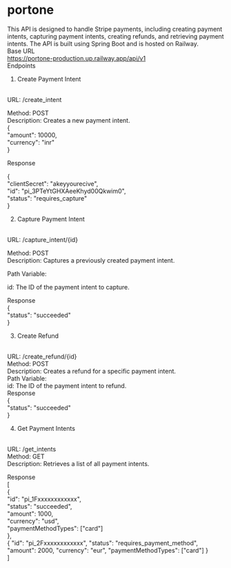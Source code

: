 # portone

This API is designed to handle Stripe payments, including creating payment intents, capturing payment intents, creating refunds, and retrieving payment intents. The API is built using Spring Boot and is hosted on Railway.
<br/>
Base URL
<br/>
https://portone-production.up.railway.app/api/v1
<br/>
Endpoints
<br/>
1. Create Payment Intent
<br/>
URL: /create_intent
<br/>

Method: POST
<br/>
Description: Creates a new payment intent.
<br/>
{
<br/>
  "amount": 10000,
<br/>
  "currency": "inr"
<br/>
}
<br/>

Response
<br/>

{
    <br/>
    "clientSecret": "akeyyourecive",
    <br/>
    "id": "pi_3PTeYtGHXAeeKhyd00Qkwim0",
    <br/>
    "status": "requires_capture"
    <br/>
}
<br/>

2. Capture Payment Intent
<br/>
URL: /capture_intent/{id}
<br/>

Method: POST
<br/>
Description: Captures a previously created payment intent.
<br/>

Path Variable:
<br/>

id: The ID of the payment intent to capture.
<br/>

Response
<br/>
{
    <br/>
    "status": "succeeded"
    <br/>
}
<br/>

3. Create Refund
<br/>
URL: /create_refund/{id}
<br/>
Method: POST
<br/>
Description: Creates a refund for a specific payment intent.
<br/>
Path Variable:
<br/>
id: The ID of the payment intent to refund.

<br/>
Response
<br/>
{
    <br/>
    "status": "succeeded"
    <br/>
}
<br/>

4. Get Payment Intents
<br/>
URL: /get_intents
<br/>
Method: GET
<br/>
Description: Retrieves a list of all payment intents.
<br/>

Response
<br/>
[
    <br/>
  {
    <br/>
    "id": "pi_1Fxxxxxxxxxxxx",
    <br/>
    "status": "succeeded",
    <br/>
    "amount": 1000,
    <br/>
    "currency": "usd",
    <br/>
    "paymentMethodTypes": ["card"]
    <br/>
  },
  <br/>
  {
    "id": "pi_2Fxxxxxxxxxxxx",
    "status": "requires_payment_method",
    "amount": 2000,
    "currency": "eur",
    "paymentMethodTypes": ["card"]
  }
  <br/>
]
<br/>

